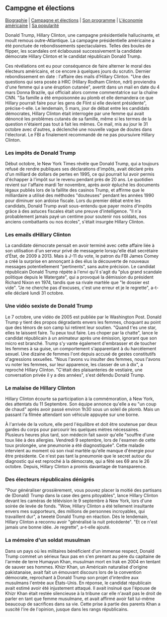 ## Campgne et élections

[Biographie](index.md) | [Campagne et élections](campagne.md) | [Son programme](programme.md) | [L'économie américaine](économie.md) | [Sa popularité](popularité.md)

Donald Trump, Hillary Clinton, une campagne présidentielle hallucinante, et moult remous outre-Atlantique. La campagne présidentielle américaine a été ponctuée de rebondissements spectaculaires. Telles des boules de flipper, les scandales ont éclaboussé successivement la candidate démocrate Hillary Clinton et le candidat républicain Donald Trump.

Ces révélations ont eu pour conséquence de faire alterner le moral des électeurs américains, et ce encore à quelques jours du scrutin. Dernier rebondissement en date : l'affaire des mails d’Hillary Clinton. "Une des questions qui sera posée à HRC (Hillary Rodham Clinton, ndrl) proviendra d'une femme qui a une éruption cutanée", avertit dans un mail en date du 4 mars Donna Brazile, qui officiait alors comme commentatrice sur la chaîne CNN. "Sa famille a été empoisonnée au plomb et elle demandera ce que Hillary pourrait faire pour les gens de Flint si elle devient présidente", précise-t-elle. 
Le lendemain, 5 mars, jour de débat entre les candidats démocrates, Hillary Clinton était interrogée par une femme qui avait dénoncé les problèmes cutanés de sa famille, même si les termes de la question n'étaient pas tout à fait les mêmes. Ce mail, mis au jour le 31 octobre avec d'autres, a déclenché une nouvelle vague de doutes dans l'électorat. Le FBI a finalement recommandé de ne pas poursuivre Hillary Clinton.

### Les impôts de Donald Trump

Début octobre, le New York Times révèle que Donald Trump, qui a toujours refusé de rendre publiques ses déclarations d'impôts, avait déclaré près d'un milliard de dollars de pertes en 1995, ce qui pourrait lui avoir permis d'échapper à l'impôt sur le revenu pendant près de 20 ans. Le quotidien revient sur l'affaire mardi 1er novembre, après avoir épluché les documents légaux publiés lors de la faillite des casinos Trump, et affirme que le milliardaire a utilisé des méthodes "douteuses" pendant les années 1990 pour diminuer son ardoise fiscale. Lors du premier débat entre les candidats, Donald Trump avait sous-entendu que payer moins d'impôts grâce à des astuces fiscales était une preuve d'intelligence. "Il n'a probablement jamais payé un centime pour soutenir nos soldats, nos anciens combattants ou nos écoles", s'était insurgée Hillary Clinton.

### Les emails dHillary Clinton

La candidate démocrate pensait en avoir terminé avec cette affaire liée à son utilisation d'un serveur privé de messagerie lorsqu'elle était secrétaire d'État, de 2009 à 2013. Mais à J-11 du vote, le patron du FBI James Comey a créé la surprise en annonçant à des élus la découverte de nouveaux messages potentiellement "pertinents", sans autre précision. Le candidat républicain Donald Trump répète à l'envi qu'il s'agit du "plus grand scandale politique depuis le Watergate", qui a provoqué la démission du président Richard Nixon en 1974, tandis que sa rivale martèle que "le dossier est vide". "Je ne cherche pas d'excuses, c'est une erreur et je le regrette", a-t-elle déclaré lundi 31 octobre.

### Une vidéo sexiste de Donald Trump

Le 7 octobre, une vidéo de 2005 est publiée par le Washington Post. Donald Trump y tient des propos dégradants envers les femmes, choquant au point que des ténors de son camp lui retirent leur soutien. "Quand t'es une star, elles te laissent faire. Tu peux tout faire. Les choper par la chatte", lance le candidat républicain à un animateur après une émission, ignorant que son micro est branché. Trump s'y vante également d'embrasser et de toucher les femmes à sa guise, un comportement s'apparentant à du harcèlement sexuel. Une dizaine de femmes l'ont depuis accusé de gestes constitutifs d'agressions sexuelles. "Nous l'avons vu insulter des femmes, nous l'avons vu noter les femmes, sur leur apparence, les classer de un à dix", a reproché Hillary Clinton. "C'était des plaisanteries de vestiaire, une conversation privée il y a des années", s'est défendu Donald Trump.

### Le malaise de Hillary Clinton

Hillary Clinton écourte sa participation à la commémoration, à New York, des attentats du 11 Septembre. Son équipe annonce qu'elle a eu "un coup de chaud" après avoir passé environ 1h30 sous un soleil de plomb. 
Mais un passant l'a filmée attendant son véhicule appuyée sur une borne. 

À l'arrivée de la voiture, elle perd l'équilibre et doit être soutenue par deux gardes du corps pour parcourir les quelques mètres nécessaires.  
Plusieurs heures plus tard, son médecin fait savoir qu'elle "souffre d'une toux liée à des allergies. Vendredi 9 septembre, lors de l'examen de cette toux prolongée, une pneumonie a été diagnostiquée". Cette maladie intervient au moment où son rival martèle qu'elle manque d'énergie pour être présidente. Ce n'est pas tant la pneumonie que le secret autour du diagnostic qui est reproché à la démocrate, qui a fêté ses 69 ans le 26 octobre. Depuis, Hillary Clinton a promis davantage de transparence.

### Des électeurs républicains dénigrés

"Pour généraliser grossièrement, vous pouvez placer la moitié des partisans de (Donald) Trump dans la case des gens pitoyables", lance Hillary Clinton devant les caméras de télévision le 9 septembre à New York, lors d'une soirée de levée de fonds. "Wow, Hillary Clinton a été tellement insultante envers mes supporteurs, des millions de personnes incroyables, qui travaillent dur", a tweeté Donald Trump en réaction. 
Dès le lendemain, Hillary Clinton a reconnu avoir "généralisé la nuit précédente". "Et ce n'est jamais une bonne idée. Je regrette", a-t-elle ajouté.

### La mémoire d'un soldat musulman

Dans un pays où les militaires bénéficient d'un immense respect, Donald Trump commet un sérieux faux pas en s'en prenant au père du capitaine de l'armée de terre Humayun Khan, musulman mort en Irak en 2004 en tentant de sauver ses hommes. Khizr Khan, un Américain naturalisé d'origine pakistanaise, avait fait un émouvant discours lors de la convention démocrate, reprochant à Donald Trump son projet d'interdire aux musulmans l'entrée aux États-Unis. 
En réponse, le candidat républicain avait estimé avoir été injustement attaqué. Il avait insinué que l'épouse de Khizr Khan était restée silencieuse à la tribune car elle n'avait pas le droit de parler en tant que femme musulmane, et avait affirmé avoir fait lui-même beaucoup de sacrifices dans sa vie. Cette prise à partie des parents Khan a suscité l'ire de l'opinion, jusque dans les rangs républicains.
